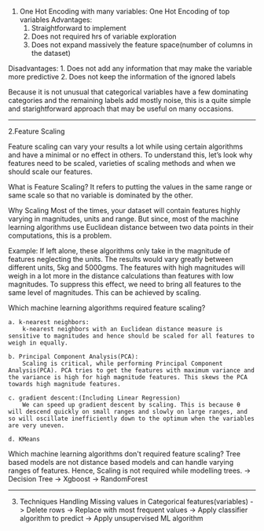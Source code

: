 1. One Hot Encoding with many variables:
One Hot Encoding of top variables
Advantages:
    1. Straightforward to implement
    2. Does not required hrs of variable exploration
    3. Does not expand massively the feature space(number of columns in the dataset)
    
Disadvantages:
    1. Does not add any information that may make the variable more predictive
    2. Does not keep the information of the ignored labels
    
Because it is not unusual that categorical variables have a few dominating categories and the remaining labels add mostly noise, this is a quite simple and starightforward approach that may be useful on many occasions.

*******************************************************************************************************************************************
2.Feature Scaling

Feature scaling can vary your results a lot while using certain algorithms and have a minimal or no effect in others. To understand this, let’s look why features need to be scaled, varieties of scaling methods and when we should scale our features.

What is Feature Scaling?
It refers to putting the values in the same range or same scale so that no variable is dominated by the other.

Why Scaling
Most of the times, your dataset will contain features highly varying in magnitudes, units and range. But since, most of the machine learning algorithms use Euclidean distance between two data points in their computations, this is a problem.

Example:
    If left alone, these algorithms only take in the magnitude of features neglecting the units. The results would vary greatly between different units, 5kg and 5000gms. The features with high magnitudes will weigh in a lot more in the distance calculations than features with low magnitudes. To suppress this effect, we need to bring all features to the same level of magnitudes. This can be achieved by scaling.
    
Which machine learning algorithms required feature scaling?

    a. k-nearest neighbors:
        k-nearest neighbors with an Euclidean distance measure is sensitive to magnitudes and hence should be scaled for all features to weigh in equally.
        
    b. Principal Component Analysis(PCA):
        Scaling is critical, while performing Principal Component Analysis(PCA). PCA tries to get the features with maximum variance and the variance is high for high magnitude features. This skews the PCA towards high magnitude features.
    
    c. gradient descent:(Including Linear Regression)
        We can speed up gradient descent by scaling. This is because θ will descend quickly on small ranges and slowly on large ranges, and so will oscillate inefficiently down to the optimum when the variables are very uneven.
        
    d. KMeans
    
Which machine learning algorithms don't required feature scaling?
Tree based models are not distance based models and can handle varying ranges of features. Hence, Scaling is not required while modelling trees.
    -> Decision Tree
    -> Xgboost
    -> RandomForest
**************************************************************************************************************************************    
3. Techniques Handling Missing values in Categorical features(variables)
    -> Delete rows
    -> Replace with most frequent values
    -> Apply classifier algorithm to predict
    -> Apply unsupervised ML algorithm